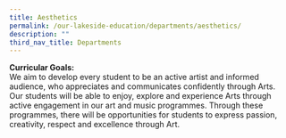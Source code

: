 ```yaml
---
title: Aesthetics
permalink: /our-lakeside-education/departments/aesthetics/
description: ""
third_nav_title: Departments
---
```


<b>Curricular Goals:</b>
<br>
We aim to develop every student to be an active artist and informed audience, who appreciates and communicates confidently through Arts. Our students will be able to enjoy, explore and experience Arts through active engagement in our art and music programmes. Through these programmes, there will be opportunities for students to express passion, creativity, respect and excellence through Art.